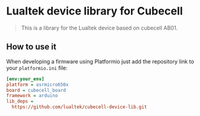 # Lualtek device library for Cubecell

> This is a library for the Lualtek device based on cubecell AB01.


## How to use it

When developing a firmware using Platformio just add the repository link to your `platformio.ini` file:

```ini
[env:your_env]
platform = asrmicro650x
board = cubecell_board
framework = arduino
lib_deps =
  https://github.com/lualtek/cubecell-device-lib.git

```

